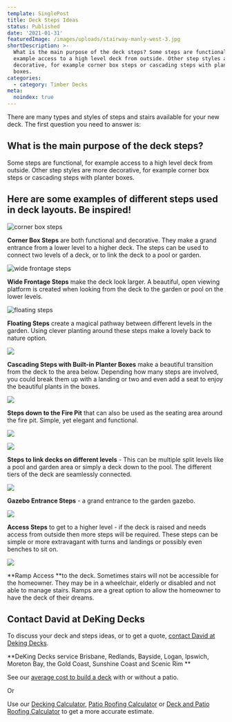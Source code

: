 ```yaml
---
template: SinglePost
title: Deck Steps Ideas
status: Published
date: '2021-01-31'
featuredImage: /images/uploads/stairway-manly-west-3.jpg
shortDescription: >-
  What is the main purpose of the deck steps? Some steps are functional, for
  example access to a high level deck from outside. Other step styles are more
  decorative, for example corner box steps or cascading steps with planter
  boxes.
categories:
  - category: Timber Decks
meta:
  noindex: true
---
```

There are many types and styles of steps and stairs available for your new deck.  The first question you need to answer is:

## **What is the main purpose of the deck steps?**

Some steps are functional, for example access to a high level deck from outside.  Other step styles are more decorative, for example corner box steps or cascading steps with planter boxes.

## Here are some examples of different steps used in deck layouts.  Be inspired!

![corner box steps](/images/uploads/deck-cnr-box-steps.png)

**Corner Box Steps** are both functional and decorative.  They make a grand entrance from a lower level to a higher deck. The steps can be used to connect two levels of a deck, or to link the deck to a pool or garden.

![wide frontage steps](/images/uploads/deck-wide-frontage-steps.png)

**Wide Frontage Steps** make the deck look larger.  A beautiful, open viewing platform is created when looking from the deck to the garden or pool on the lower levels.

![floating steps](/images/uploads/deck-floating-steps.jpg)

**Floating Steps** create a magical pathway between different levels in the garden.  Using clever planting around these steps make a lovely back to nature option.

![](/images/uploads/deck-steps-and-planter-boxes.png)

**Cascading Steps with Built-in Planter Boxes** make a beautiful transition from the deck to the area below.  Depending how many steps are involved, you could break them up with a landing or two and even add a  seat to enjoy the beautiful plants in the boxes.

![](/images/uploads/deck-fire-pit-ideas1.jpg)

**Steps down to the Fire Pit** that can also be used as the seating area around the fire pit.  Simple, yet elegant and functional.

![](/images/uploads/3.jpg)

![](/images/uploads/dsc_0174.jpg)



**Steps to link decks on different levels** - This can be multiple split levels like a pool and garden area or simply a deck down to the pool.  The different tiers of the deck are seamlessly connected.

![](/images/uploads/deking-gazebo.jpg)

**Gazebo Entrance Steps** - a grand entrance to the garden gazebo.

![](/images/uploads/fullsizeoutput_1d14.jpg)

**Access Steps** to get to a higher level - if the deck is raised and needs access from outside then more steps will be required.  These steps can be simple or more extravagant with turns and landings or possibly even benches to sit on.

![](/images/uploads/deck-ramp.png)

**Ramp Access **to the deck.  Sometimes stairs will not be accessible for the homeowner.   They may be in a wheelchair, elderly or disabled and not able to manage stairs.  Ramps are a great option to allow the homeowner to have the deck of their dreams.

## Contact David at DeKing Decks

To discuss your deck and steps ideas, or to get a quote, [contact David at Deking Decks](https://www.dekingdecks.com.au/contact/).

**DeKing Decks service Brisbane, Redlands, Bayside, Logan, Ipswich, Moreton Bay, the Gold Coast, Sunshine Coast and Scenic Rim
**

See our [average cost to build a deck](https://www.dekingdecks.com.au/posts/patio-installation-cost-timber-patio-and-roofing/) with or without a patio.

Or

Use our [Decking Calculator](https://www.dekingdecks.com.au/quote-calculator/), [Patio Roofing Calculator](https://www.dekingdecks.com.au/quote-calculator/) or [Deck and Patio Roofing Calculator](https://www.dekingdecks.com.au/quote-calculator/) to get a more accurate estimate.

